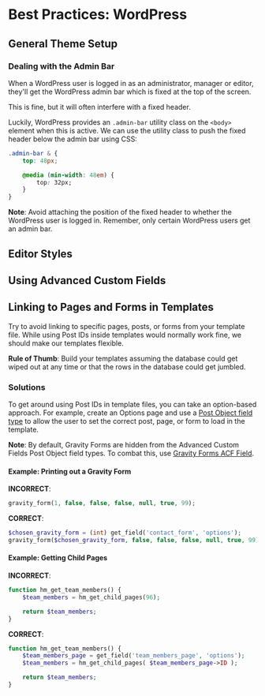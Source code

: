 # Best Practices: WordPress

## General Theme Setup

### Dealing with the Admin Bar

When a WordPress user is logged in as an administrator, manager or editor, they'll get the WordPress admin bar which is fixed at the top of the screen.

This is fine, but it will often interfere with a fixed header.

Luckily, WordPress provides an `.admin-bar` utility class on the `<body>` element when this is active. We can use the utility class to push the fixed header below the admin bar using CSS:

```css
.admin-bar & {
    top: 48px;

    @media (min-width: 48em) {
        top: 32px;
    }
}
```

__Note__: Avoid attaching the position of the fixed header to whether the WordPress user is logged in. Remember, only certain WordPress users get an admin bar.

## Editor Styles
## Using Advanced Custom Fields
## Linking to Pages and Forms in Templates
Try to avoid linking to specific pages, posts, or forms from your template file. While using Post IDs inside templates would normally work fine, we should make our templates flexible.

__Rule of Thumb__: Build your templates assuming the database could get wiped out at any time or that the rows in the database could get jumbled.

### Solutions
To get around using Post IDs in template files, you can take an option-based approach. For example, create an Options page and use a [Post Object field type](http://www.advancedcustomfields.com/resources/post-object/) to allow the user to set the correct post, page, or form to load in the template.

__Note__: By default, Gravity Forms are hidden from the Advanced Custom Fields Post Object field types. To combat this, use [Gravity Forms ACF Field](https://github.com/stormuk/Gravity-Forms-ACF-Field).

#### Example: Printing out a Gravity Form

__INCORRECT__:

```php
gravity_form(1, false, false, false, null, true, 99);
```

__CORRECT__:

```php
$chosen_gravity_form = (int) get_field('contact_form', 'options');
gravity_form($chosen_gravity_form, false, false, false, null, true, 99); ?>
```

#### Example: Getting Child Pages

__INCORRECT__:

```php
function hm_get_team_members() {
    $team_members = hm_get_child_pages(96);

    return $team_members;
}
```

__CORRECT__:

```php
function hm_get_team_members() {
    $team_members_page = get_field('team_members_page', 'options');
    $team_members = hm_get_child_pages( $team_members_page->ID );

    return $team_members;
}
```
